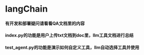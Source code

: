 # langChain

#### 有开发和部署疑问请看看QA文档里的内容

#### index.py的功能是用户上传txt文档到doc里，llm工具文档进行总结

#### test_agent.py的功能是演示如何自定义工具，llm自动选择工具并使用
